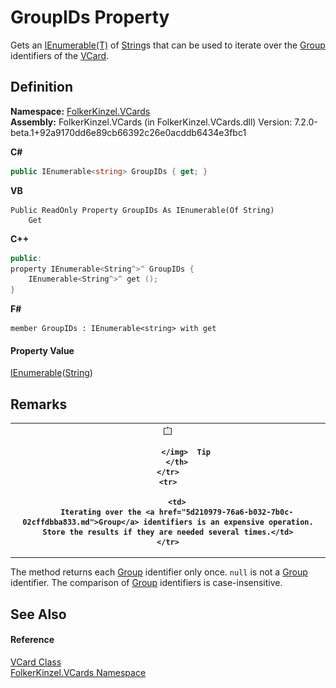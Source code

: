 # GroupIDs Property


Gets an <a href="https://learn.microsoft.com/dotnet/api/system.collections.generic.ienumerable-1" target="_blank" rel="noopener noreferrer">IEnumerable(T)</a> of <a href="https://learn.microsoft.com/dotnet/api/system.string" target="_blank" rel="noopener noreferrer">String</a>s that can be used to iterate over the <a href="5d210979-76a6-b032-7b0c-02cffdbba833.md">Group</a> identifiers of the <a href="23413828-9a4a-2851-b88b-84d0afcb0031.md">VCard</a>.



## Definition
**Namespace:** <a href="67dce261-ab8f-dd0a-4c0c-bc2633c1719e.md">FolkerKinzel.VCards</a>  
**Assembly:** FolkerKinzel.VCards (in FolkerKinzel.VCards.dll) Version: 7.2.0-beta.1+92a9170dd6e89cb66392c26e0acddb6434e3fbc1

**C#**
``` C#
public IEnumerable<string> GroupIDs { get; }
```
**VB**
``` VB
Public ReadOnly Property GroupIDs As IEnumerable(Of String)
	Get
```
**C++**
``` C++
public:
property IEnumerable<String^>^ GroupIDs {
	IEnumerable<String^>^ get ();
}
```
**F#**
``` F#
member GroupIDs : IEnumerable<string> with get
```



#### Property Value
<a href="https://learn.microsoft.com/dotnet/api/system.collections.generic.ienumerable-1" target="_blank" rel="noopener noreferrer">IEnumerable</a>(<a href="https://learn.microsoft.com/dotnet/api/system.string" target="_blank" rel="noopener noreferrer">String</a>)

## Remarks



<table>
	<tr>
		<th>
			<img src="media/AlertNote.png" alt="Tip">
				
			</img>  Tip
		</th>
	</tr>
	<tr>
		
		<td>
		Iterating over the <a href="5d210979-76a6-b032-7b0c-02cffdbba833.md">Group</a> identifiers is an expensive operation. Store the results if they are needed several times.</td>
	</tr>
</table>




The method returns each <a href="5d210979-76a6-b032-7b0c-02cffdbba833.md">Group</a> identifier only once. `null` is not a <a href="5d210979-76a6-b032-7b0c-02cffdbba833.md">Group</a> identifier. The comparison of <a href="5d210979-76a6-b032-7b0c-02cffdbba833.md">Group</a> identifiers is case-insensitive.


## See Also


#### Reference
<a href="23413828-9a4a-2851-b88b-84d0afcb0031.md">VCard Class</a>  
<a href="67dce261-ab8f-dd0a-4c0c-bc2633c1719e.md">FolkerKinzel.VCards Namespace</a>  
